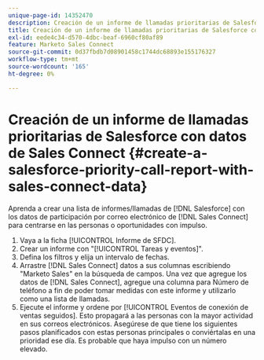 ```yaml
---
unique-page-id: 14352470
description: Creación de un informe de llamadas prioritarias de Salesforce con datos de conexión de ventas - Documentos de Marketo - Documentación del producto
title: Creación de un informe de llamadas prioritarias de Salesforce con datos de Sales Connect
exl-id: eede4c34-d570-4dbc-beaf-6960cf80af89
feature: Marketo Sales Connect
source-git-commit: 0d37fbdb7d08901458c1744dc68893e155176327
workflow-type: tm+mt
source-wordcount: '165'
ht-degree: 0%

---
```


# Creación de un informe de llamadas prioritarias de Salesforce con datos de Sales Connect {#create-a-salesforce-priority-call-report-with-sales-connect-data}

Aprenda a crear una lista de informes/llamadas de [!DNL Salesforce] con los datos de participación por correo electrónico de [!DNL Sales Connect] para centrarse en las personas o oportunidades con impulso.

1. Vaya a la ficha [!UICONTROL Informe de SFDC].
1. Crear un informe con &quot;[!UICONTROL Tareas y eventos]&quot;.
1. Defina los filtros y elija un intervalo de fechas.
1. Arrastre [!DNL Sales Connect] datos a sus columnas escribiendo &quot;Marketo Sales&quot; en la búsqueda de campos. Una vez que agregue los datos de [!DNL Sales Connect], agregue una columna para Número de teléfono a fin de poder tomar medidas con este informe y utilizarlo como una lista de llamadas.
1. Ejecute el informe y ordene por [!UICONTROL Eventos de conexión de ventas seguidos]. Esto propagará a las personas con la mayor actividad en sus correos electrónicos. Asegúrese de que tiene los siguientes pasos planificados con estas personas principales o conviértalas en una prioridad ese día. Es probable que haya impulso con un número elevado.
